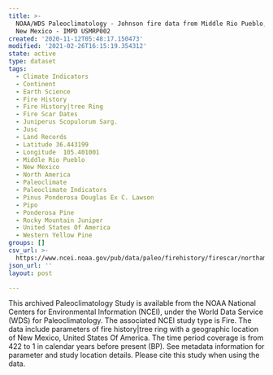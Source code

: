 ```yaml
---
title: >-
  NOAA/WDS Paleoclimatology - Johnson fire data from Middle Rio Pueblo, northern
  New Mexico - IMPD USMRP002
created: '2020-11-12T05:48:17.150473'
modified: '2021-02-26T16:15:19.354312'
state: active
type: dataset
tags:
  - Climate Indicators
  - Continent
  - Earth Science
  - Fire History
  - Fire History|tree Ring
  - Fire Scar Dates
  - Juniperus Scopulorum Sarg.
  - Jusc
  - Land Records
  - Latitude 36.443199
  - Longitude  105.401001
  - Middle Rio Pueblo
  - New Mexico
  - North America
  - Paleoclimate
  - Paleoclimate Indicators
  - Pinus Ponderosa Douglas Ex C. Lawson
  - Pipo
  - Ponderosa Pine
  - Rocky Mountain Juniper
  - United States Of America
  - Western Yellow Pine
groups: []
csv_url: >-
  https://www.ncei.noaa.gov/pub/data/paleo/firehistory/firescar/northamerica/supplemental/usmrp002_tree_meta.csv
json_url: ''
layout: post

---
```

This archived Paleoclimatology Study is available from the NOAA National Centers for Environmental Information (NCEI), under the World Data Service (WDS) for Paleoclimatology. The associated NCEI study type is Fire. The data include parameters of fire history|tree ring with a geographic location of New Mexico, United States Of America. The time period coverage is from 422 to 1 in calendar years before present (BP). See metadata information for parameter and study location details. Please cite this study when using the data.
